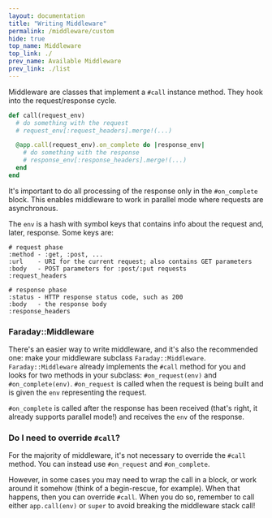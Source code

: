 ```yaml
---
layout: documentation
title: "Writing Middleware"
permalink: /middleware/custom
hide: true
top_name: Middleware
top_link: ./
prev_name: Available Middleware
prev_link: ./list
---
```


Middleware are classes that implement a `#call` instance method. They hook into the request/response cycle.

```ruby
def call(request_env)
  # do something with the request
  # request_env[:request_headers].merge!(...)

  @app.call(request_env).on_complete do |response_env|
    # do something with the response
    # response_env[:response_headers].merge!(...)
  end
end
```

It's important to do all processing of the response only in the `#on_complete`
block. This enables middleware to work in parallel mode where requests are
asynchronous.

The `env` is a hash with symbol keys that contains info about the request and,
later, response. Some keys are:

```
# request phase
:method - :get, :post, ...
:url    - URI for the current request; also contains GET parameters
:body   - POST parameters for :post/:put requests
:request_headers

# response phase
:status - HTTP response status code, such as 200
:body   - the response body
:response_headers
```

### Faraday::Middleware

There's an easier way to write middleware, and it's also the recommended one: make your middleware subclass `Faraday::Middleware`.
`Faraday::Middleware` already implements the `#call` method for you and looks for two methods in your subclass: `#on_request(env)` and `#on_complete(env)`.
`#on_request` is called when the request is being built and is given the `env` representing the request.

`#on_complete` is called after the response has been received (that's right, it already supports parallel mode!) and receives the `env` of the response.

### Do I need to override `#call`?

For the majority of middleware, it's not necessary to override the `#call` method. You can instead use `#on_request` and `#on_complete`.

However, in some cases you may need to wrap the call in a block, or work around it somehow (think of a begin-rescue, for example).
When that happens, then you can override `#call`. When you do so, remember to call either `app.call(env)` or `super` to avoid breaking the middleware stack call!
